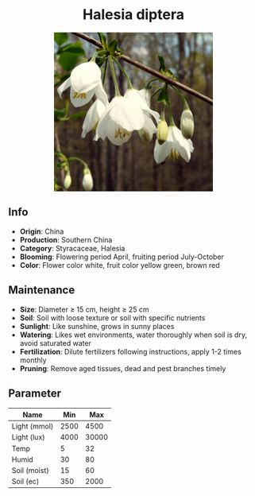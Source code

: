 <h1 align='center'>Halesia diptera</h1>
<p align="center">
    <img 
        align='center'
        width='320'
        src="../images/halesia diptera.png" 
        alt='Halesia diptera' />
</p>

## Info

 - **Origin**: China
 - **Production**: Southern China
 - **Category**: Styracaceae, Halesia
 - **Blooming**: Flowering period April, fruiting period July-October
 - **Color**: Flower color white, fruit color yellow green, brown red

## Maintenance

 - **Size**: Diameter ≥ 15 cm, height ≥ 25 cm
 - **Soil**: Soil with loose texture or soil with specific nutrients
 - **Sunlight**: Like sunshine, grows in sunny places
 - **Watering**: Likes wet environments, water thoroughly when soil is dry, avoid saturated water
 - **Fertilization**: Dilute fertilizers following instructions, apply 1-2 times monthly
 - **Pruning**: Remove aged tissues, dead and pest branches timely

## Parameter

| Name         | Min  | Max   |
|--------------|------|-------|
| Light (mmol) | 2500 | 4500  |
| Light (lux)  | 4000 | 30000 |
| Temp         | 5    | 32    |
| Humid        | 30   | 80    |
| Soil (moist) | 15   | 60    |
| Soil (ec)    | 350  | 2000  |